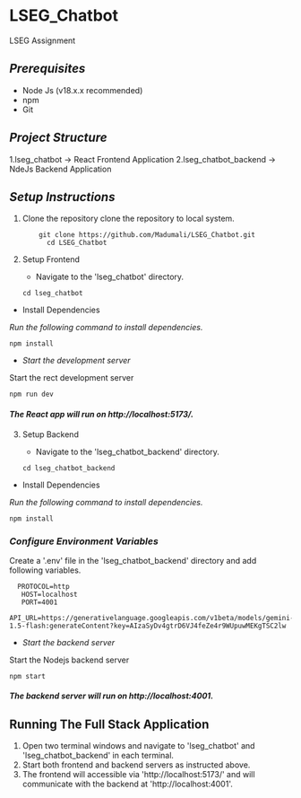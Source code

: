 # LSEG_Chatbot
LSEG Assignment

## *Prerequisites*
* Node Js (v18.x.x recommended)
* npm
* Git

## *Project Structure*

1.lseg_chatbot -> React Frontend Application
2.lseg_chatbot_backend -> NdeJs Backend Application

## *Setup Instructions*

1. Clone the repository
    clone the repository to local system.
   ```
       git clone https://github.com/Madumali/LSEG_Chatbot.git
         cd LSEG_Chatbot 
   
3. Setup Frontend
   * Navigate to the 'lseg_chatbot' directory.
     
   ```
   cd lseg_chatbot

  * Install Dependencies
    
  *Run the following command to install dependencies.*
  
    npm install

  * *Start the development server*
  
  Start the rect development server
  
    npm run dev

#### *The React app will run on http://localhost:5173/.*

3. Setup Backend
   
   * Navigate to the 'lseg_chatbot_backend' directory.
     
    ```
    cd lseg_chatbot_backend

  * Install Dependencies
    
  *Run the following command to install dependencies.*
  
  `npm install`

  ### *Configure Environment Variables*
  
  
  Create a '.env' file in the 'lseg_chatbot_backend' directory and add following variables.
        
      PROTOCOL=http
       HOST=localhost
       PORT=4001
       API_URL=https://generativelanguage.googleapis.com/v1beta/models/gemini-1.5-flash:generateContent?key=AIzaSyDv4gtrD6VJ4feZe4r9WUpuwMEKgTSC2lw

   * *Start the backend server*
   
  Start the Nodejs backend server
  
  `npm start`

  #### *The backend server will run on http://localhost:4001.*

  ## Running The Full Stack Application
  
  1. Open two terminal windows and navigate to 'lseg_chatbot' and 'lseg_chatbot_backend' in each terminal.
  2. Start both frontend and backend servers as instructed above.
  3. The frontend will accessible via 'http://localhost:5173/' and will communicate with the backend at 'http://localhost:4001'.
